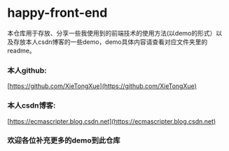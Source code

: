# happy-front-end
本仓库用于存放、分享一些我使用到的前端技术的使用方法(以demo的形式）以及存放本人csdn博客的一些demo，demo具体内容请查看对应文件夹里的readme。
### 本人github:
[https://github.com/XieTongXue](https://github.com/XieTongXue)

### 本人csdn博客:
[https://ecmascripter.blog.csdn.net](https://ecmascripter.blog.csdn.net)

### 欢迎各位补充更多的demo到此仓库
